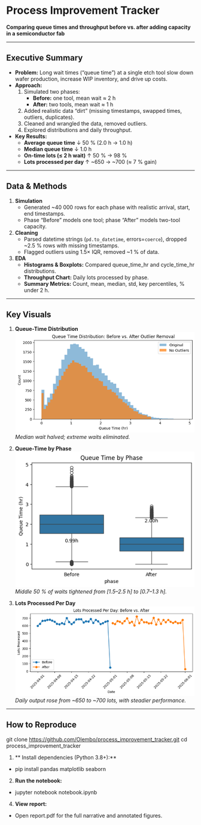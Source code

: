 # Process Improvement Tracker

**Comparing queue times and throughput before vs. after adding capacity in a semiconductor fab**

---

## Executive Summary
- **Problem:** Long wait times (“queue time”) at a single etch tool slow down wafer production, increase WIP inventory, and drive up costs.  
- **Approach:**  
  1. Simulated two phases:  
     - **Before:** one tool, mean wait ≈ 2 h  
     - **After:** two tools, mean wait ≈ 1 h  
  2. Added realistic data “dirt” (missing timestamps, swapped times, outliers, duplicates).  
  3. Cleaned and wrangled the data, removed outliers.  
  4. Explored distributions and daily throughput.  
- **Key Results:**  
  - **Average queue time** ↓ 50 % (2.0 h → 1.0 h)  
  - **Median queue time** ↓ 1.0 h  
  - **On-time lots (≤ 2 h wait)** ↑ 50 % → 98 %  
  - **Lots processed per day** ↑ ~650 → ~700 (≈ 7 % gain)

---

## Data & Methods

1. **Simulation**  
   - Generated ~40 000 rows for each phase with realistic arrival, start, end timestamps.  
   - Phase “Before” models one tool; phase “After” models two-tool capacity.  
2. **Cleaning**  
   - Parsed datetime strings (`pd.to_datetime`, errors=`coerce`), dropped ~2.5 % rows with missing timestamps.  
   - Flagged outliers using 1.5× IQR, removed ~1 % of data.  
3. **EDA**  
   - **Histograms & Boxplots:** Compared queue_time_hr and cycle_time_hr distributions.  
   - **Throughput Chart:** Daily lots processed by phase.  
   - **Summary Metrics:** Count, mean, median, std, key percentiles, % under 2 h.

---

## Key Visuals

1. **Queue-Time Distribution**  
   ![Queue Histogram](figs/queue_hist.png)  
   _Median wait halved; extreme waits eliminated._

2. **Queue-Time by Phase**  
   ![Queue Boxplot](figs/queue_box.png)  
   _Middle 50 % of waits tightened from [1.5–2.5 h] to [0.7–1.3 h]._

3. **Lots Processed Per Day**  
   ![Throughput Chart](figs/throughput.png)  
   _Daily output rose from ~650 to ~700 lots, with steadier performance._

---

## How to Reproduce

git clone https://github.com/Olembo/process_improvement_tracker.git
cd process_improvement_tracker

1. ** Install dependencies (Python 3.8+):**
 - pip install pandas matplotlib seaborn
   
2. **Run the notebook:**
- jupyter notebook notebook.ipynb

4. **View report:**
  - Open report.pdf for the full narrative and annotated figures.


